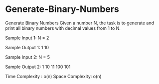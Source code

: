 # Generate-Binary-Numbers

Generate Binary Numbers
Given a number N, the task is to generate and print all binary numbers with decimal values from 1 to N.

Sample Input 1:
N = 2

Sample Output 1:
1 10

Sample Input 2:
N = 5

Sample Output 2:
1 10 11 100 101


Time Complexity  : o(n)
Space Complexity: o(n)